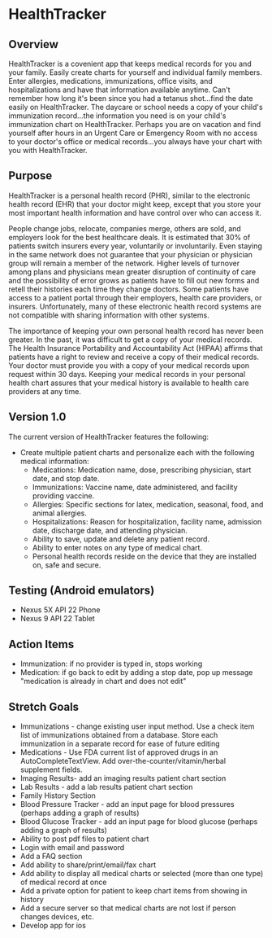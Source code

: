 # HealthTracker

## Overview
HealthTracker is a covenient app that keeps medical records for you and your family.  Easily create charts for yourself and individual family members.  Enter allergies, medications, immunizations, office visits, and hospitalizations and have that information available anytime. Can't remember how long it's been since you had a tetanus shot...find the date easily on HealthTracker.  The daycare or school needs a copy of your child's immunization record...the information you need is on your child's immunization chart on HealthTracker.  Perhaps you are on vacation and find yourself after hours in an Urgent Care or Emergency Room with no access to your doctor's office or medical records...you always have your chart with you with HealthTracker.  

## Purpose

HealthTracker is a personal health record (PHR), similar to the electronic health record (EHR) that your doctor might keep, except that you store your most important health information and have control over who can access it.

People change jobs, relocate, companies merge, others are sold, and employers look for the best healthcare deals.  It is estimated that 30% of patients switch insurers every year, voluntarily or involuntarily.  Even staying in the same network does not guarantee that your physician or physician group will remain a member of the network.  Higher levels of turnover among plans and physicians mean greater disruption of continuity of care and the possibility of error grows as patients have to fill out new forms and retell their histories each time they change doctors. Some patients have access to a patient portal through their employers, health care providers, or insurers. Unfortunately, many of these electronic health record systems are not compatible with sharing information with other systems. 

The importance of keeping your own personal health record has never been greater.  In the past, it was difficult to get a copy of your medical records.  The Health Insurance Portability and Accountability Act (HIPAA) affirms that patients have a right to review and receive a copy of their medical records. Your doctor must provide you with a copy of your medical records upon request within 30 days.  Keeping your medical records in your personal health chart assures that your medical history is available to health care providers  at any time.

## Version 1.0
The current version of HealthTracker features the following: 
* Create multiple patient charts and personalize each with the following medical information:
  * Medications: Medication name, dose, prescribing physician, start date, and stop date.
  * Immunizations:  Vaccine name, date administered, and facility providing vaccine.
  * Allergies:  Specific sections for latex, medication, seasonal, food, and animal allergies.
  * Hospitalizations: Reason for hospitalization, facility name, admission date, discharge date, and attending physician.
  * Ability to save, update and delete any patient record.
  * Ability to enter notes on any type of medical chart.
  * Personal health records reside on the device that they are installed on, safe and secure.


## Testing (Android emulators)

* Nexus 5X API 22 Phone
* Nexus 9 API 22 Tablet

## Action Items
* Immunization: if no provider is typed in, stops working
* Medication: if go back to edit by adding a stop date, pop up message "medication is already in chart and does not edit"

## Stretch Goals
* Immunizations - change existing user input method. Use a check item list of immunizations obtained from a database.  Store each immunization in a separate record for ease of future editing
* Medications - Use FDA current list of approved drugs in an AutoCompleteTextView.  Add over-the-counter/vitamin/herbal
supplement fields.
* Imaging Results- add an imaging results patient chart section
* Lab Results - add a lab results patient chart section
* Family History Section
* Blood Pressure Tracker - add an input page for blood pressures (perhaps adding a graph of results)
* Blood Glucose Tracker - add an input page for blood glucose (perhaps adding a graph of results)
* Ability to post pdf files to patient chart
* Login with email and password
* Add a FAQ section 
* Add ability to share/print/email/fax chart
* Add ability to display all medical charts or selected (more than one type) of medical record at once
* Add a private option for patient to keep chart items from showing in history
* Add a secure server so that medical charts are not lost if person changes devices, etc.
* Develop app for ios
